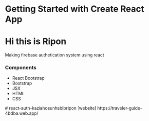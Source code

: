 # Getting Started with Create React App
# Hi this is Ripon
<p>Making firebase authetication system using react </p>
<h3> Components</h3>
<ul>
    <li>React Bootstrap</li>
    <li>Bootstrap</li>
    <li>JSX</li>
    <li>HTML</li>
    <li>CSS</li>
</ul>
# react-auth-kaziahosunhabibripon
[website] https://traveler-guide-4bdba.web.app/